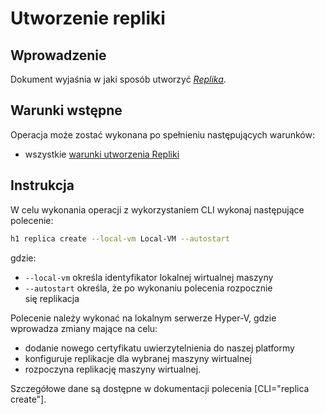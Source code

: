 # Utworzenie repliki

## Wprowadzenie

Dokument wyjaśnia w jaki sposób utworzyć *[Replika](/resource/compute/replica.md)*.

## Warunki wstępne

Operacja może zostać wykonana po spełnieniu następujących warunków:

* wszystkie [warunki utworzenia Repliki](/resource/compute/replica.md#utworzenie)

## Instrukcja

W celu wykonania operacji z wykorzystaniem CLI wykonaj następujące polecenie:

```bash
h1 replica create --local-vm Local-VM --autostart
```

gdzie:

 * ```--local-vm``` określa identyfikator lokalnej wirtualnej maszyny
 * ```--autostart``` określa, że po wykonaniu polecenia rozpocznie się replikacja

Polecenie należy wykonać na lokalnym serwerze Hyper-V, gdzie wprowadza zmiany mające na celu:

* dodanie nowego certyfikatu uwierzytelnienia do naszej platformy
* konfiguruje replikacje dla wybranej maszyny wirtualnej
* rozpoczyna replikację maszyny wirtualnej.

Szczegółowe dane są dostępne w dokumentacji polecenia [CLI="replica create"].